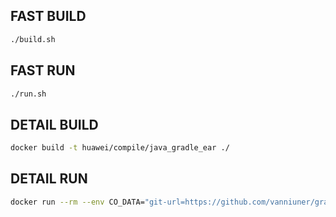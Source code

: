 ## FAST BUILD

```bash
./build.sh
```

## FAST RUN

```bash
./run.sh
```

## DETAIL BUILD
```bash
docker build -t huawei/compile/java_gradle_ear ./
```

## DETAIL RUN
```bash
docker run --rm --env CO_DATA="git-url=https://github.com/vanniuner/gradle-demo.git target=https://hub.opshub.sh/binary/v1/containerops/component/binary/2.2.4/demo.ear" huawei/compile/java_gradle_ear
```